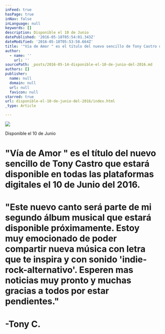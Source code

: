 ```yaml
---
inFeed: true
hasPage: true
inNav: false
inLanguage: null
keywords: []
description: Disponible el 10 de Junio
datePublished: '2016-05-18T05:54:01.343Z'
dateModified: '2016-05-18T05:53:58.664Z'
title: '"Vía de Amor " es el título del nuevo sencillo de Tony Castro que estará disponible en todas las plataformas digitales el 10 de Junio del 2016.'
author:
  - name: ''
    url: ''
sourcePath: _posts/2016-05-14-disponible-el-10-de-junio-del-2016.md
authors: []
publisher:
  name: null
  domain: null
  url: null
  favicon: null
starred: true
url: disponible-el-10-de-junio-del-2016/index.html
_type: Article

---
```

![](https://the-grid-user-content.s3-us-west-2.amazonaws.com/ef460f8d-5ae7-4dd9-a92f-7efaa52d4622.jpg)

Disponible el 10 de Junio

# "Vía de Amor " es el título del nuevo sencillo de Tony Castro que estará disponible en todas las plataformas digitales el **10 de Junio del 2016**.

# "Este nuevo canto será parte de mi segundo álbum musical que estará disponible próximamente. Estoy muy emocionado de poder compartir nueva música con letra que te inspira y con sonido 'indie-rock-alternativo'. Esperen mas noticias muy pronto y muchas gracias a todos por estar pendientes."

# -Tony C.